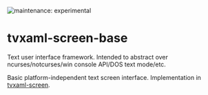 ![maintenance: experimental](https://img.shields.io/badge/maintenance-experimental-blue.svg)

# tvxaml-screen-base

Text user interface framework. Intended to abstract over ncurses/notcurses/win console API/DOS text mode/etc.

Basic platform-independent text screen interface. Implementation in [tvxaml-screen](https://crates.io/crates/tvxaml-screen).
